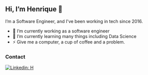 ## Hi, I’m Henrique 👋

I’m a Software Engineer, and I've been working in tech since 2016. 

- 🔭 I’m currently working as a software engineer
- 🌱 I’m currently learning many things including Data Science
- ⚡ Give me a computer, a cup of coffee and a problem.

### Contact

[![Linkedin: H](https://img.shields.io/badge/-Linkedin-blue?style=flat-square&logo=Linkedin&logoColor=white&link=https://www.linkedin.com/in/henrique-f-silva/)](https://www.linkedin.com/in/henrique-f-silva/)
